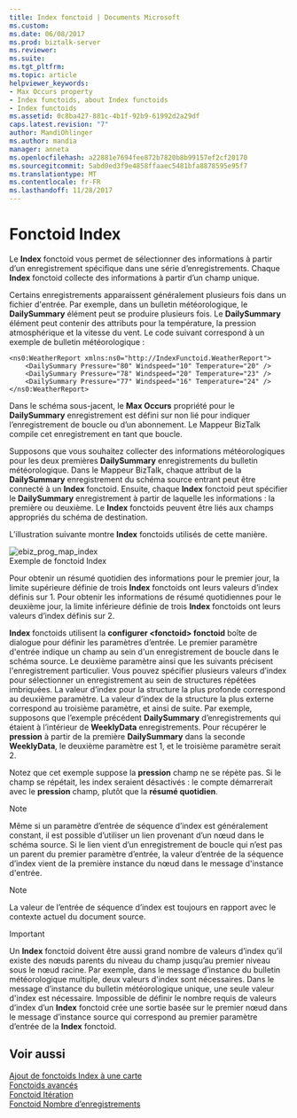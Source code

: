 ```yaml
---
title: Index fonctoid | Documents Microsoft
ms.custom: 
ms.date: 06/08/2017
ms.prod: biztalk-server
ms.reviewer: 
ms.suite: 
ms.tgt_pltfrm: 
ms.topic: article
helpviewer_keywords:
- Max Occurs property
- Index functoids, about Index functoids
- Index functoids
ms.assetid: 0c8ba427-881c-4b1f-92b9-61992d2a29df
caps.latest.revision: "7"
author: MandiOhlinger
ms.author: mandia
manager: anneta
ms.openlocfilehash: a22881e7694fee872b7820b8b99157ef2cf20170
ms.sourcegitcommit: 5abd0ed3f9e4858ffaaec5481bfa8878595e95f7
ms.translationtype: MT
ms.contentlocale: fr-FR
ms.lasthandoff: 11/28/2017
---
```

# <a name="index-functoid"></a>Fonctoid Index
Le **Index** fonctoid vous permet de sélectionner des informations à partir d’un enregistrement spécifique dans une série d’enregistrements. Chaque **Index** fonctoid collecte des informations à partir d’un champ unique.  
  
 Certains enregistrements apparaissent généralement plusieurs fois dans un fichier d'entrée. Par exemple, dans un bulletin météorologique, le **DailySummary** élément peut se produire plusieurs fois. Le **DailySummary** élément peut contenir des attributs pour la température, la pression atmosphérique et la vitesse du vent. Le code suivant correspond à un exemple de bulletin météorologique :  
  
```  
<ns0:WeatherReport xmlns:ns0="http://IndexFunctoid.WeatherReport">  
    <DailySummary Pressure="80" Windspeed="10" Temperature="20" />  
    <DailySummary Pressure="78" Windspeed="20" Temperature="23" />  
    <DailySummary Pressure="77" Windspeed="16" Temperature="24" />  
</ns0:WeatherReport>  
```  
  
 Dans le schéma sous-jacent, le **Max Occurs** propriété pour le **DailySummary** enregistrement est défini sur non lié pour indiquer l’enregistrement de boucle ou d’un abonnement. Le Mappeur BizTalk compile cet enregistrement en tant que boucle.  
  
 Supposons que vous souhaitez collecter des informations météorologiques pour les deux premières **DailySummary** enregistrements du bulletin météorologique. Dans le Mappeur BizTalk, chaque attribut de la **DailySummary** enregistrement du schéma source entrant peut être connecté à un **Index** fonctoid. Ensuite, chaque **Index** fonctoid peut spécifier le **DailySummary** enregistrement à partir de laquelle les informations : la première ou deuxième. Le **Index** fonctoids peuvent être liés aux champs appropriés du schéma de destination.  
  
 L’illustration suivante montre **Index** fonctoids utilisés de cette manière.  
  
 ![](../core/media/ebiz-prog-map-index.gif "ebiz_prog_map_index")  
Exemple de fonctoid Index  
  
 Pour obtenir un résumé quotidien des informations pour le premier jour, la limite supérieure définie de trois **Index** fonctoids ont leurs valeurs d’index définis sur 1. Pour obtenir les informations de résumé quotidiennes pour le deuxième jour, la limite inférieure définie de trois **Index** fonctoids ont leurs valeurs d’index définis sur 2.  
  
 **Index** fonctoids utilisent la **configurer \<fonctoid\> fonctoid** boîte de dialogue pour définir les paramètres d’entrée. Le premier paramètre d'entrée indique un champ au sein d'un enregistrement de boucle dans le schéma source. Le deuxième paramètre ainsi que les suivants précisent l'enregistrement particulier. Vous pouvez spécifier plusieurs valeurs d’index pour sélectionner un enregistrement au sein de structures répétées imbriquées. La valeur d’index pour la structure la plus profonde correspond au deuxième paramètre. La valeur d’index de la structure la plus externe correspond au troisième paramètre, et ainsi de suite. Par exemple, supposons que l’exemple précédent **DailySummary** d’enregistrements qui étaient à l’intérieur de **WeeklyData** enregistrements. Pour récupérer le **pression** à partir de la première **DailySummary** dans la seconde **WeeklyData**, le deuxième paramètre est 1, et le troisième paramètre serait 2.  
  
 Notez que cet exemple suppose la **pression** champ ne se répète pas. Si le champ se répétait, les index seraient désactivés : le compte démarrerait avec le **pression** champ, plutôt que la **résumé quotidien**.  
  
> [!NOTE]
>  Même si un paramètre d’entrée de séquence d’index est généralement constant, il est possible d’utiliser un lien provenant d’un nœud dans le schéma source. Si le lien vient d’un enregistrement de boucle qui n’est pas un parent du premier paramètre d’entrée, la valeur d’entrée de la séquence d’index vient de la première instance du nœud dans le message d'instance d'entrée.  
  
> [!NOTE]
>  La valeur de l’entrée de séquence d’index est toujours en rapport avec le contexte actuel du document source.  
  
> [!IMPORTANT]
>  Un **Index** fonctoid doivent être aussi grand nombre de valeurs d’index qu’il existe des nœuds parents du niveau du champ jusqu’au premier niveau sous le nœud racine. Par exemple, dans le message d’instance du bulletin météorologique multiple, deux valeurs d'index sont nécessaires. Dans le message d’instance du bulletin météorologique unique, une seule valeur d'index est nécessaire. Impossible de définir le nombre requis de valeurs d’index d’un **Index** fonctoid crée une sortie basée sur le premier nœud dans le message d’instance source qui correspond au premier paramètre d’entrée de la **Index** fonctoid.  
  
## <a name="see-also"></a>Voir aussi  
 [Ajout de fonctoids Index à une carte](../core/how-to-add-index-functoids-to-a-map.md)   
 [Fonctoids avancés](../core/advanced-functoids.md)   
 [Fonctoid Itération](../core/iteration-functoid.md)   
 [Fonctoid Nombre d’enregistrements](../core/record-count-functoid.md)